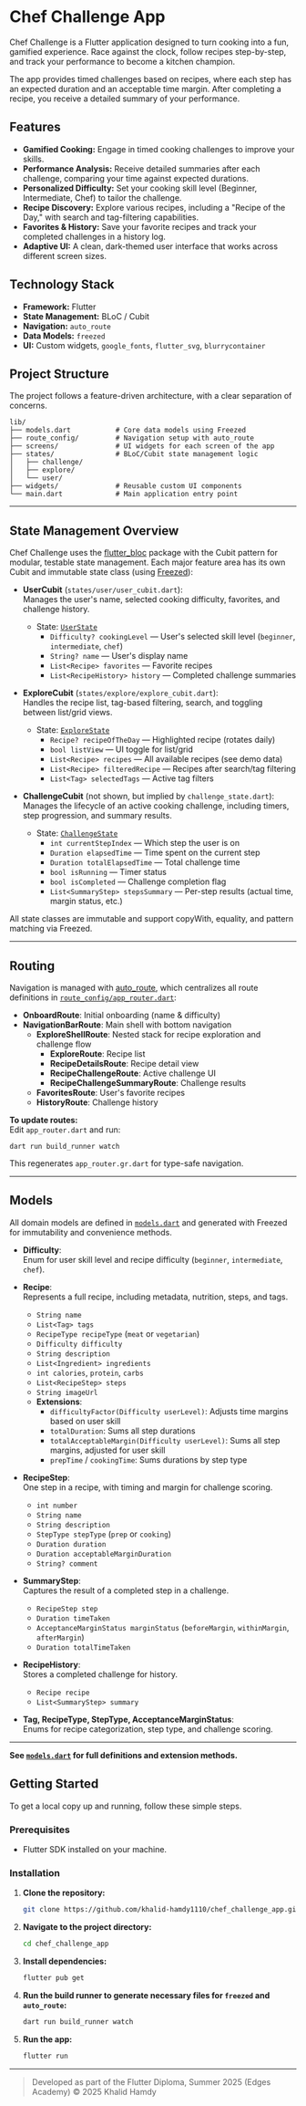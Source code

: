 # Chef Challenge App

Chef Challenge is a Flutter application designed to turn cooking into a fun, gamified experience. Race against the clock, follow recipes step-by-step, and track your performance to become a kitchen champion.

The app provides timed challenges based on recipes, where each step has an expected duration and an acceptable time margin. After completing a recipe, you receive a detailed summary of your performance.

## Features

- **Gamified Cooking:** Engage in timed cooking challenges to improve your skills.
- **Performance Analysis:** Receive detailed summaries after each challenge, comparing your time against expected durations.
- **Personalized Difficulty:** Set your cooking skill level (Beginner, Intermediate, Chef) to tailor the challenge.
- **Recipe Discovery:** Explore various recipes, including a "Recipe of the Day," with search and tag-filtering capabilities.
- **Favorites & History:** Save your favorite recipes and track your completed challenges in a history log.
- **Adaptive UI:** A clean, dark-themed user interface that works across different screen sizes.

## Technology Stack

- **Framework:** Flutter
- **State Management:** BLoC / Cubit
- **Navigation:** `auto_route`
- **Data Models:** `freezed`
- **UI:** Custom widgets, `google_fonts`, `flutter_svg`, `blurrycontainer`

## Project Structure

The project follows a feature-driven architecture, with a clear separation of concerns.

```
lib/
├── models.dart           # Core data models using Freezed
├── route_config/         # Navigation setup with auto_route
├── screens/              # UI widgets for each screen of the app
├── states/               # BLoC/Cubit state management logic
│   ├── challenge/
│   ├── explore/
│   └── user/
├── widgets/              # Reusable custom UI components
└── main.dart             # Main application entry point
```

---

## State Management Overview

Chef Challenge uses the [flutter_bloc](https://pub.dev/packages/flutter_bloc) package with the Cubit pattern for modular, testable state management. Each major feature area has its own Cubit and immutable state class (using [Freezed](https://pub.dev/packages/freezed)):

- **UserCubit** (`states/user/user_cubit.dart`):  
  Manages the user's name, selected cooking difficulty, favorites, and challenge history.  
  - State: [`UserState`](lib/states/user/user_state.dart)  
    - `Difficulty? cookingLevel` — User's selected skill level (`beginner`, `intermediate`, `chef`)
    - `String? name` — User's display name
    - `List<Recipe> favorites` — Favorite recipes
    - `List<RecipeHistory> history` — Completed challenge summaries

- **ExploreCubit** (`states/explore/explore_cubit.dart`):  
  Handles the recipe list, tag-based filtering, search, and toggling between list/grid views.  
  - State: [`ExploreState`](lib/states/explore/explore_state.dart)  
    - `Recipe? recipeOfTheDay` — Highlighted recipe (rotates daily)
    - `bool listView` — UI toggle for list/grid
    - `List<Recipe> recipes` — All available recipes (see demo data)
    - `List<Recipe> filteredRecipe` — Recipes after search/tag filtering
    - `List<Tag> selectedTags` — Active tag filters

- **ChallengeCubit** (not shown, but implied by `challenge_state.dart`):  
  Manages the lifecycle of an active cooking challenge, including timers, step progression, and summary results.
  - State: [`ChallengeState`](lib/states/challenge/challenge_state.dart)  
    - `int currentStepIndex` — Which step the user is on
    - `Duration elapsedTime` — Time spent on the current step
    - `Duration totalElapsedTime` — Total challenge time
    - `bool isRunning` — Timer status
    - `bool isCompleted` — Challenge completion flag
    - `List<SummaryStep> stepsSummary` — Per-step results (actual time, margin status, etc.)

All state classes are immutable and support copyWith, equality, and pattern matching via Freezed.

---

## Routing

Navigation is managed with [auto_route](https://pub.dev/packages/auto_route), which centralizes all route definitions in [`route_config/app_router.dart`](lib/route_config/app_router.dart):

- **OnboardRoute**: Initial onboarding (name & difficulty)
- **NavigationBarRoute**: Main shell with bottom navigation
  - **ExploreShellRoute**: Nested stack for recipe exploration and challenge flow
    - **ExploreRoute**: Recipe list
    - **RecipeDetailsRoute**: Recipe detail view
    - **RecipeChallengeRoute**: Active challenge UI
    - **RecipeChallengeSummaryRoute**: Challenge results
  - **FavoritesRoute**: User's favorite recipes
  - **HistoryRoute**: Challenge history

**To update routes:**  
Edit `app_router.dart` and run:
```
dart run build_runner watch
```

This regenerates `app_router.gr.dart` for type-safe navigation.

---

## Models

All domain models are defined in [`models.dart`](lib/models.dart) and generated with Freezed for immutability and convenience methods.

- **Difficulty**:  
  Enum for user skill level and recipe difficulty (`beginner`, `intermediate`, `chef`).

- **Recipe**:  
  Represents a full recipe, including metadata, nutrition, steps, and tags.
  - `String name`
  - `List<Tag> tags`
  - `RecipeType recipeType` (`meat` or `vegetarian`)
  - `Difficulty difficulty`
  - `String description`
  - `List<Ingredient> ingredients`
  - `int calories`, `protein`, `carbs`
  - `List<RecipeStep> steps`
  - `String imageUrl`
  - **Extensions**:  
    - `difficultyFactor(Difficulty userLevel)`: Adjusts time margins based on user skill
    - `totalDuration`: Sums all step durations
    - `totalAcceptableMargin(Difficulty userLevel)`: Sums all step margins, adjusted for user skill
    - `prepTime` / `cookingTime`: Sums durations by step type

- **RecipeStep**:  
  One step in a recipe, with timing and margin for challenge scoring.
  - `int number`
  - `String name`
  - `String description`
  - `StepType stepType` (`prep` or `cooking`)
  - `Duration duration`
  - `Duration acceptableMarginDuration`
  - `String? comment`

- **SummaryStep**:  
  Captures the result of a completed step in a challenge.
  - `RecipeStep step`
  - `Duration timeTaken`
  - `AcceptanceMarginStatus marginStatus` (`beforeMargin`, `withinMargin`, `afterMargin`)
  - `Duration totalTimeTaken`

- **RecipeHistory**:  
  Stores a completed challenge for history.
  - `Recipe recipe`
  - `List<SummaryStep> summary`

- **Tag, RecipeType, StepType, AcceptanceMarginStatus**:  
  Enums for recipe categorization, step type, and challenge scoring.

---

**See [`models.dart`](lib/models.dart) for full definitions and extension methods.**

## Getting Started

To get a local copy up and running, follow these simple steps.

### Prerequisites

- Flutter SDK installed on your machine.

### Installation

1.  **Clone the repository:**
    ```sh
    git clone https://github.com/khalid-hamdy1110/chef_challenge_app.git
    ```
2.  **Navigate to the project directory:**
    ```sh
    cd chef_challenge_app
    ```
3.  **Install dependencies:**
    ```sh
    flutter pub get
    ```
4.  **Run the build runner to generate necessary files for `freezed` and `auto_route`:**
    ```sh
    dart run build_runner watch
    ```
5.  **Run the app:**
    ```sh
    flutter run

---
> Developed as part of the Flutter Diploma, Summer 2025 (Edges Academy) © 2025 Khalid Hamdy
